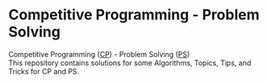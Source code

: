 # Competitive Programming - Problem Solving 
Competitive Programming ([CP](https://en.wikipedia.org/wiki/Competitive_programming)) - Problem Solving ([PS](https://en.wikipedia.org/wiki/Problem_solving))                                                                          
This repository contains solutions for some Algorithms, Topics, Tips, and Tricks for CP and PS.
